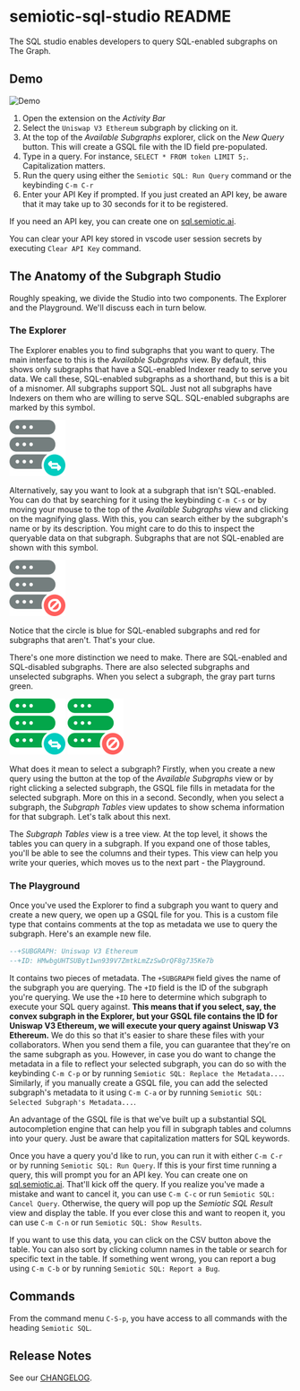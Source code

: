# semiotic-sql-studio README

The SQL studio enables developers to query SQL-enabled subgraphs on The Graph.

## Demo

![Demo](https://sql.semiotic.ai/studio.gif)

1. Open the extension on the *Activity Bar*
2. Select the `Uniswap V3 Ethereum` subgraph by clicking on it.
3. At the top of the *Available Subgraphs* explorer, click on the *New Query* button. This will create a GSQL file with the ID field pre-populated.
4. Type in a query. For instance, `SELECT * FROM token LIMIT 5;`. Capitalization matters.
5. Run the query using either the `Semiotic SQL: Run Query` command or the keybinding `C-m C-r`
6. Enter your API Key if prompted. If you just created an API key, be aware that it may take up to 30 seconds for it to be registered.

If you need an API key, you can create one on [sql.semiotic.ai](sql.semiotic.ai).

You can clear your API key stored in vscode user session secrets by executing `Clear API Key` command.

## The Anatomy of the Subgraph Studio

Roughly speaking, we divide the Studio into two components.
The Explorer and the Playground.
We'll discuss each in turn below.

### The Explorer

The Explorer enables you to find subgraphs that you want to query.
The main interface to this is the *Available Subgraphs* view.
By default, this shows only subgraphs that have a SQL-enabled Indexer ready to serve you data.
We call these, SQL-enabled subgraphs as a shorthand, but this is a bit of a misnomer.
All subgraphs support SQL.
Just not all subgraphs have Indexers on them who are willing to serve SQL.
SQL-enabled subgraphs are marked by this symbol.

![sql_subgraph](./resources/sql_subgraph.png)

Alternatively, say you want to look at a subgraph that isn't SQL-enabled.
You can do that by searching for it using the keybinding `C-m C-s` or by moving your mouse to the top of the *Available Subgraphs* view and clicking on the magnifying glass.
With this, you can search either by the subgraph's name or by its description.
You might care to do this to inspect the queryable data on that subgraph.
Subgraphs that are not SQL-enabled are shown with this symbol.

![nosql_subgraph](./resources/nosql_subgraph.png)

Notice that the circle is blue for SQL-enabled subgraphs and red for subgraphs that aren't.
That's your clue.

There's one more distinction we need to make.
There are SQL-enabled and SQL-disabled subgraphs.
There are also selected subgraphs and unselected subgraphs.
When you select a subgraph, the gray part turns green.

![sql_subgraph_selected](./resources/sql_subgraph_sel.png)
![nosql_subgraph_selected](./resources/nosql_subgraph_sel.png)

What does it mean to select a subgraph?
Firstly, when you create a new query using the button at the top of the *Available Subgraphs* view or by right clicking a selected subgraph, the GSQL file fills in metadata for the selected subgraph.
More on this in a second.
Secondly, when you select a subgraph, the *Subgraph Tables* view updates to show schema information for that subgraph.
Let's talk about this next.

The *Subgraph Tables* view is a tree view.
At the top level, it shows the tables you can query in a subgraph.
If you expand one of those tables, you'll be able to see the columns and their types.
This view can help you write your queries, which moves us to the next part - the Playground.

### The Playground

Once you've used the Explorer to find a subgraph you want to query and create a new query, we open up a GSQL file for you.
This is a custom file type that contains comments at the top as metadata we use to query the subgraph.
Here's an example new file.

```sql
--+SUBGRAPH: Uniswap V3 Ethereum
--+ID: HMwbgUHTSUByt1wn939V7ZmtkLmZzSwDrQF8g735Ke7b
```

It contains two pieces of metadata.
The `+SUBGRAPH` field gives the name of the subgraph you are querying.
The `+ID` field is the ID of the subgraph you're querying.
We use the `+ID` here to determine which subgraph to execute your SQL query against.
**This means that if you select, say, the convex subgraph in the Explorer, but your GSQL file contains the ID for Uniswap V3 Ethereum, we will execute your query against Uniswap V3 Ethereum.**
We do this so that it's easier to share these files with your collaborators.
When you send them a file, you can guarantee that they're on the same subgraph as you.
However, in case you do want to change the metadata in a file to reflect your selected subgraph, you can do so with the keybinding `C-m C-p` or by running `Semiotic SQL: Replace the Metadata...`.
Similarly, if you manually create a GSQL file, you can add the selected subgraph's metadata to it using `C-m C-a` or by running `Semiotic SQL: Selected Subgraph's Metadata...`.

An advantage of the GSQL file is that we've built up a substantial SQL autocompletion engine that can help you fill in subgraph tables and columns into your query.
Just be aware that capitalization matters for SQL keywords.

Once you have a query you'd like to run, you can run it with either `C-m C-r` or by running `Semiotic SQL: Run Query`.
If this is your first time running a query, this will prompt you for an API key.
You can create one on [sql.semiotic.ai](sql.semiotic.ai).
That'll kick off the query.
If you realize you've made a mistake and want to cancel it, you can use `C-m C-c` or run `Semiotic SQL: Cancel Query`.
Otherwise, the query will pop up the *Semiotic SQL Result* view and display the table.
If you ever close this and want to reopen it, you can use `C-m C-n` or run `Semiotic SQL: Show Results`.

If you want to use this data, you can click on the CSV button above the table.
You can also sort by clicking column names in the table or search for specific text in the table.
If something went wrong, you can report a bug using `C-m C-b` or by running `Semiotic SQL: Report a Bug`.

## Commands

From the command menu `C-S-p`, you have access to all commands with the heading `Semiotic SQL`.

## Release Notes

See our [CHANGELOG](https://github.com/semiotic-ai/vscode-sql-studio/blob/main/CHANGELOG.md).
